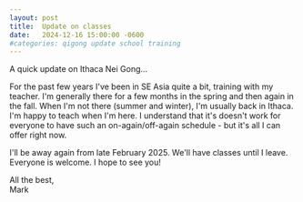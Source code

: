 ```yaml
---
layout: post
title:  Update on classes
date:   2024-12-16 15:00:00 -0600
#categories: qigong update school training
---
```


A quick update on Ithaca Nei Gong...

For the past few years I've been in SE Asia quite a bit, training with my teacher. I'm generally there for a few months in the spring and then again in the fall. When I'm not there (summer and winter), I'm usually back in Ithaca. I'm happy to teach when I'm here. I understand that it's doesn't work for everyone to have such an on-again/off-again schedule - but it's all I can offer right now.

I'll be away again from late February 2025. We'll have classes until I leave. Everyone is welcome. I hope to see you!

All the best,<br>
Mark
